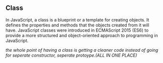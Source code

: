 <h2>Class</h2>
<p>In JavaScript, a class is a blueprint or a template for creating objects. It defines the properties and methods that the objects created from it will have. JavaScript classes were introduced in ECMAScript 2015 (ES6) to provide a more structured and object-oriented approach to programming in JavaScript.</p>
<p><em>the whole point of having a class is getting a cleaner code instead of going for seperate constructor, seperate protoype.(ALL IN ONE PLACE)</em></p>
<p></p>
<p></p>
<p></p>

<h3></h3>
<p></p>
